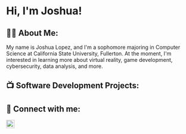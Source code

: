 <h1>Hi, I'm Joshua!

<h2>👨‍💻 About Me: </h2>
My name is Joshua Lopez, and I'm a sophomore majoring in Computer Science at California State University, Fullerton. At the moment, I'm interested in learning more about virtual reality, game development, cybersecurity, data analysis, and more.


<h2>📺 Software Development Projects:  </h2>


<h2> 🤳 Connect with me:</h2>

[<img align="left" alt="https://www.linkedin.com/in/joshua-lopez-811758252/" width="22px" src="https://cdn.jsdelivr.net/npm/simple-icons@v3/icons/linkedin.svg" />][linkedin]



[linkedin]: https://www.linkedin.com/in/joshua-lopez-811758252/

